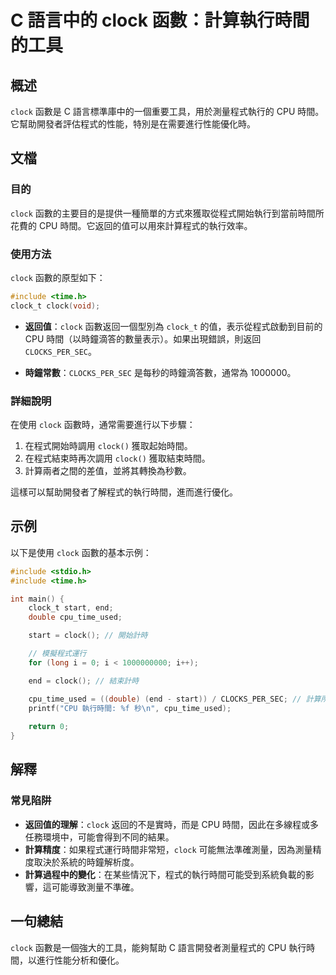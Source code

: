 <!--
Meta Description: # C 語言中的 clock 函數：計算執行時間的工具 ## 概述 `clock` 函數是 C 語言標準庫中的一個重要工具，用於測量程式執行的 CPU 時間。它幫助開發者評估程式的性能，特別是在需要進行性能優化時。 ## 文檔 ### 目的 `clock` 函數的主要目的是提供一種簡單的方式來獲取從...
Meta Keywords: clock, cpu, include, clock_t, clocks_per_sec
-->

# C 語言中的 clock 函數：計算執行時間的工具

## 概述
`clock` 函數是 C 語言標準庫中的一個重要工具，用於測量程式執行的 CPU 時間。它幫助開發者評估程式的性能，特別是在需要進行性能優化時。

## 文檔
### 目的
`clock` 函數的主要目的是提供一種簡單的方式來獲取從程式開始執行到當前時間所花費的 CPU 時間。它返回的值可以用來計算程式的執行效率。

### 使用方法
`clock` 函數的原型如下：

```c
#include <time.h>
clock_t clock(void);
```

- **返回值**：`clock` 函數返回一個型別為 `clock_t` 的值，表示從程式啟動到目前的 CPU 時間（以時鐘滴答的數量表示）。如果出現錯誤，則返回 `CLOCKS_PER_SEC`。

- **時鐘常數**：`CLOCKS_PER_SEC` 是每秒的時鐘滴答數，通常為 1000000。

### 詳細說明
在使用 `clock` 函數時，通常需要進行以下步驟：
1. 在程式開始時調用 `clock()` 獲取起始時間。
2. 在程式結束時再次調用 `clock()` 獲取結束時間。
3. 計算兩者之間的差值，並將其轉換為秒數。

這樣可以幫助開發者了解程式的執行時間，進而進行優化。

## 示例
以下是使用 `clock` 函數的基本示例：

```c
#include <stdio.h>
#include <time.h>

int main() {
    clock_t start, end;
    double cpu_time_used;

    start = clock(); // 開始計時

    // 模擬程式運行
    for (long i = 0; i < 1000000000; i++);

    end = clock(); // 結束計時

    cpu_time_used = ((double) (end - start)) / CLOCKS_PER_SEC; // 計算所用時間
    printf("CPU 執行時間: %f 秒\n", cpu_time_used);
    
    return 0;
}
```

## 解釋
### 常見陷阱
- **返回值的理解**：`clock` 返回的不是實時，而是 CPU 時間，因此在多線程或多任務環境中，可能會得到不同的結果。
- **計算精度**：如果程式運行時間非常短，`clock` 可能無法準確測量，因為測量精度取決於系統的時鐘解析度。
- **計算過程中的變化**：在某些情況下，程式的執行時間可能受到系統負載的影響，這可能導致測量不準確。

## 一句總結
`clock` 函數是一個強大的工具，能夠幫助 C 語言開發者測量程式的 CPU 執行時間，以進行性能分析和優化。